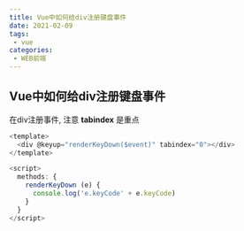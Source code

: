 ```yaml
---
title: Vue中如何给div注册键盘事件
date: 2021-02-09
tags:
 - vue
categories: 
 - WEB前端
---
```


## Vue中如何给div注册键盘事件

在div注册事件, 注意 **tabindex** 是重点
```js
<template>
  <div @keyup="renderKeyDown($event)" tabindex="0"></div>
</template>

<script>
  methods: {
    renderKeyDown (e) {
      console.log('e.keyCode' + e.keyCode)
    }
  }
</script>
```
